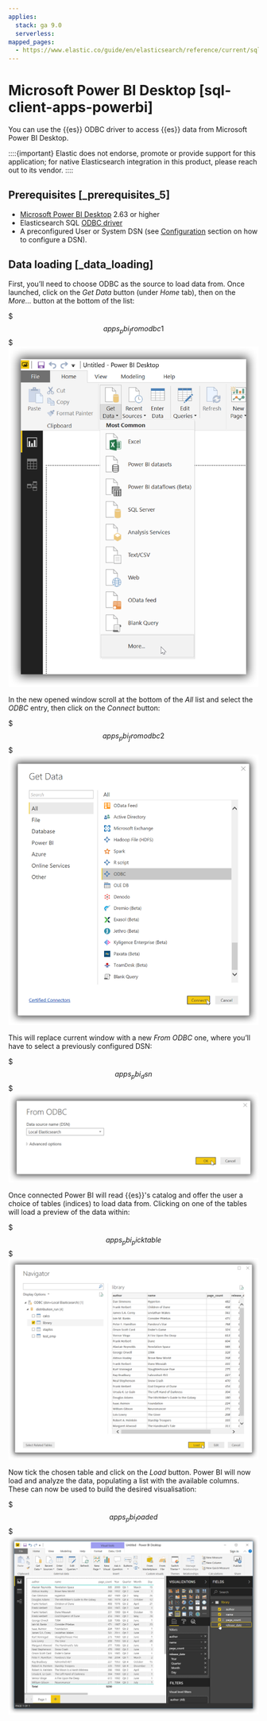 ```yaml
---
applies:
  stack: ga 9.0
  serverless:
mapped_pages:
  - https://www.elastic.co/guide/en/elasticsearch/reference/current/sql-client-apps-powerbi.html
---
```


# Microsoft Power BI Desktop [sql-client-apps-powerbi]

You can use the {{es}} ODBC driver to access {{es}} data from Microsoft Power BI Desktop.

::::{important}
Elastic does not endorse, promote or provide support for this application; for native Elasticsearch integration in this product, please reach out to its vendor.
::::


## Prerequisites [_prerequisites_5]

* [Microsoft Power BI Desktop](https://powerbi.microsoft.com/en-us/desktop/) 2.63 or higher
* Elasticsearch SQL [ODBC driver](sql-odbc.md)
* A preconfigured User or System DSN (see [Configuration](sql-odbc-setup.md#dsn-configuration) section on how to configure a DSN).


## Data loading [_data_loading]

First, you’ll need to choose ODBC as the source to load data from. Once launched, click on the *Get Data* button (under *Home* tab), then on the *More…​* button at the bottom of the list:

$$$apps_pbi_fromodbc1$$$
![apps pbi fromodbc1](../../../images/elasticsearch-reference-apps_pbi_fromodbc1.png "")

In the new opened window scroll at the bottom of the *All* list and select the *ODBC* entry, then click on the *Connect* button:

$$$apps_pbi_fromodbc2$$$
![apps pbi fromodbc2](../../../images/elasticsearch-reference-apps_pbi_fromodbc2.png "")

This will replace current window with a new *From ODBC* one, where you’ll have to select a previously configured DSN:

$$$apps_pbi_dsn$$$
![apps pbi dsn](../../../images/elasticsearch-reference-apps_pbi_dsn.png "")

Once connected Power BI will read {{es}}'s catalog and offer the user a choice of tables (indices) to load data from. Clicking on one of the tables will load a preview of the data within:

$$$apps_pbi_picktable$$$
![apps pbi picktable](../../../images/elasticsearch-reference-apps_pbi_picktable.png "")

Now tick the chosen table and click on the *Load* button. Power BI will now load and analyze the data, populating a list with the available columns. These can now be used to build the desired visualisation:

$$$apps_pbi_loaded$$$
![apps pbi loaded](../../../images/elasticsearch-reference-apps_pbi_loaded.png "")


